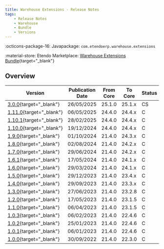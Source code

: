 ```yaml
---
title: Warehouse Extensions - Release Notes
tags:
    - Release Notes
    - Warehouse
    - Bundle
    - Versions
---
```

:octicons-package-16: Javapackage: `com.etendoerp.warehouse.extensions`

:material-store: Etendo Marketplace:  [Warehouse Extensions Bundle](https://marketplace.etendo.cloud/#/product-details?module=EFDA39668E2E4DF2824FFF0A905E6A95){target="_blank"}

## Overview

| Version | Publication Date | From Core | To Core | Status | GitHub |
| --- | --- | --- | --- | --- | :---: |
| [3.0.0](https://github.com/etendosoftware/com.etendoerp.warehouse.extensions/releases/tag/3.0.0){target="_blank"} | 26/05/2025 | 25.1.0 | 25.1.x | CS | :white_check_mark: |
| [1.11.0](https://github.com/etendosoftware/com.etendoerp.warehouse.extensions/releases/tag/1.11.0){target="_blank"}| 06/05/2025 | 24.4.0 | 24.4.x | C | :white_check_mark: |
| [1.10.1](https://github.com/etendosoftware/com.etendoerp.warehouse.extensions/releases/tag/1.10.1){target="_blank"}| 28/02/2025 | 24.4.0 | 24.4.x | C | :white_check_mark: |
| [1.10.0](https://github.com/etendosoftware/com.etendoerp.warehouse.extensions/releases/tag/1.10.0){target="_blank"}| 19/12/2024 | 24.4.0 | 24.4.x | C | :white_check_mark: |
| [1.9.0](https://github.com/etendosoftware/com.etendoerp.warehouse.extensions/releases/tag/1.9.0){target="_blank"}  | 01/10/2024 | 21.4.0 | 24.3.x | C | :white_check_mark: |
| [1.8.0](https://github.com/etendosoftware/com.etendoerp.warehouse.extensions/releases/tag/1.8.0){target="_blank"}  | 02/08/2024 | 21.4.0 | 24.2.x | C | :white_check_mark: |
| [1.7.0](https://github.com/etendosoftware/com.etendoerp.warehouse.extensions/releases/tag/1.7.0){target="_blank"}  | 29/06/2024 | 21.4.0 | 24.2.x | C | :white_check_mark: |
| [1.6.1](https://github.com/etendosoftware/com.etendoerp.warehouse.extensions/releases/tag/1.6.1){target="_blank"}  | 17/05/2024 | 21.4.0 | 24.1.x | C | :white_check_mark: |
| [1.6.0](https://github.com/etendosoftware/com.etendoerp.warehouse.extensions/releases/tag/1.6.0){target="_blank"}  | 29/03/2024 | 21.4.0 | 24.1.x | C | :white_check_mark: |
| [1.5.0](https://github.com/etendosoftware/com.etendoerp.warehouse.extensions/releases/tag/1.5.0){target="_blank"}  | 29/12/2023 | 21.4.0 | 23.4.x | C | :white_check_mark: |
| [1.4.0](https://github.com/etendosoftware/com.etendoerp.warehouse.extensions/releases/tag/1.4.0){target="_blank"}  | 29/09/2023 | 21.4.0 | 23.3.x | C | :white_check_mark: |
| [1.3.0](https://github.com/etendosoftware/com.etendoerp.warehouse.extensions/releases/tag/1.3.0){target="_blank"}  | 27/06/2023 | 21.4.0 | 23.2.8 | C | :white_check_mark: |
| [1.2.0](https://github.com/etendosoftware/com.etendoerp.warehouse.extensions/releases/tag/1.2.0){target="_blank"}  | 17/05/2023 | 21.4.0 | 23.1.5 | C | :white_check_mark: |
| [1.1.0](https://github.com/etendosoftware/com.etendoerp.warehouse.extensions/releases/tag/1.1.0){target="_blank"}  | 06/04/2023 | 21.4.0 | 23.1.5 | C | :white_check_mark: |
| [1.0.3](https://github.com/etendosoftware/com.etendoerp.warehouse.extensions/releases/tag/1.0.3){target="_blank"}  | 06/02/2023 | 21.4.0 | 22.4.6 | C | :white_check_mark: |
| [1.0.2](https://github.com/etendosoftware/com.etendoerp.warehouse.extensions/releases/tag/1.0.2){target="_blank"}  | 25/01/2023 | 21.4.0 | 22.4.6 | C | :white_check_mark: |
| [1.0.1](https://github.com/etendosoftware/com.etendoerp.warehouse.extensions/releases/tag/v1.0.1){target="_blank"} | 06/01/2023 | 21.4.0 | 22.4.6 | C | :white_check_mark: |
| [1.0.0](https://github.com/etendosoftware/com.etendoerp.warehouse.extensions/releases/tag/1.0.0){target="_blank"}  | 30/09/2022 | 21.4.0 | 22.3.0 | C | :white_check_mark: |